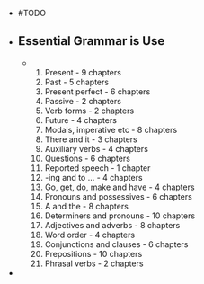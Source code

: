 - #TODO
- ## Essential Grammar is Use
	- 1. Present - 9 chapters
	  2. Past - 5 chapters
	  3. Present perfect - 6 chapters
	  4. Passive - 2 chapters
	  5. Verb forms - 2 chapters
	  6. Future - 4 chapters
	  7. Modals, imperative etc - 8 chapters
	  8. There and it - 3 chapters
	  9. Auxiliary verbs - 4 chapters
	  10. Questions - 6 chapters
	  11. Reported speech - 1 chapter
	  12. -ing and to … - 4 chapters
	  13. Go, get, do, make and have - 4 chapters
	  14. Pronouns and possessives - 6 chapters
	  15. A and the - 8 chapters
	  16. Determiners and pronouns - 10 chapters
	  17. Adjectives and adverbs - 8 chapters
	  18. Word order - 4 chapters
	  19. Conjunctions and clauses - 6 chapters
	  20. Prepositions - 10 chapters
	  21. Phrasal verbs - 2 chapters
-
